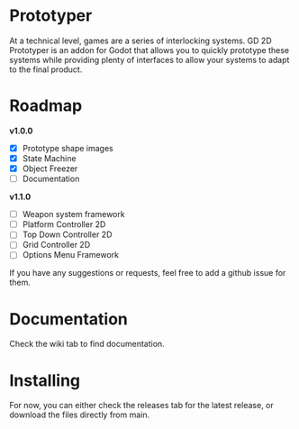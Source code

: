 # Prototyper
At a technical level, games are a series of interlocking systems. GD 2D Prototyper is an addon for Godot that allows you to quickly prototype these systems while providing plenty of interfaces to allow your systems to adapt to the final product.

# Roadmap
**v1.0.0**  
- [x] Prototype shape images  
- [x] State Machine  
- [x] Object Freezer
- [ ] Documentation  

**v1.1.0**  
- [ ] Weapon system framework   
- [ ] Platform Controller 2D  
- [ ] Top Down Controller 2D  
- [ ] Grid Controller 2D  
- [ ] Options Menu Framework  

If you have any suggestions or requests, feel free to add a github issue for them.

# Documentation
Check the wiki tab to find documentation.

# Installing
For now, you can either check the releases tab for the latest release, or download the files directly from main.
